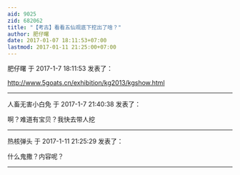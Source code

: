 ```yaml
---
aid: 9025
zid: 682062
title: "【考古】看看五仙观底下挖出了啥？"
author: 肥仔曙
date: 2017-01-07 18:11:53+07:00
lastmod: 2017-01-11 21:25:00+07:00
---
```


肥仔曙 于 2017-1-7 18:11:53 发表了：

http://www.5goats.cn/exhibition/kg2013/kgshow.html

---

人畜无害小白免 于 2017-1-7 21:40:38 发表了：

啊？难道有宝贝？我快去带人挖

---

热核弹头 于 2017-1-11 21:25:29 发表了：

什么鬼撒？内容呢？

---
